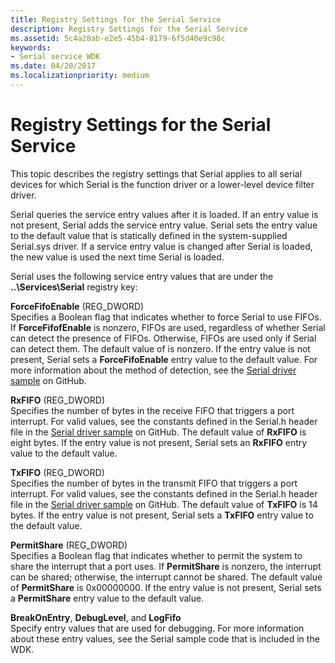 ```yaml
---
title: Registry Settings for the Serial Service
description: Registry Settings for the Serial Service
ms.assetid: 5c4a28ab-e2e5-45b4-8179-6f5d40e9c98c
keywords:
- Serial service WDK
ms.date: 04/20/2017
ms.localizationpriority: medium
---
```


# Registry Settings for the Serial Service





This topic describes the registry settings that Serial applies to all serial devices for which Serial is the function driver or a lower-level device filter driver.

Serial queries the service entry values after it is loaded. If an entry value is not present, Serial adds the service entry value. Serial sets the entry value to the default value that is statically defined in the system-supplied Serial.sys driver. If a service entry value is changed after Serial is loaded, the new value is used the next time Serial is loaded.

Serial uses the following service entry values that are under the **..\\Services\\Serial** registry key:

<a href="" id="forcefifoenable--reg-dword-"></a>**ForceFifoEnable** (REG\_DWORD)  
Specifies a Boolean flag that indicates whether to force Serial to use FIFOs. If **ForceFifofEnable** is nonzero, FIFOs are used, regardless of whether Serial can detect the presence of FIFOs. Otherwise, FIFOs are used only if Serial can detect them. The default value of is nonzero. If the entry value is not present, Serial sets a **ForceFifoEnable** entry value to the default value. For more information about the method of detection, see the [Serial driver sample](https://go.microsoft.com/fwlink/p/?LinkId=617962) on GitHub.

<a href="" id="rxfifo--reg-dword-"></a>**RxFIFO** (REG\_DWORD)  
Specifies the number of bytes in the receive FIFO that triggers a port interrupt. For valid values, see the constants defined in the Serial.h header file in the [Serial driver sample](https://go.microsoft.com/fwlink/p/?LinkId=617962) on GitHub. The default value of **RxFIFO** is eight bytes. If the entry value is not present, Serial sets an **RxFIFO** entry value to the default value.

<a href="" id="txfifo--reg-dword-"></a>**TxFIFO** (REG\_DWORD)  
Specifies the number of bytes in the transmit FIFO that triggers a port interrupt. For valid values, see the constants defined in the Serial.h header file in the [Serial driver sample](https://go.microsoft.com/fwlink/p/?LinkId=617962) on GitHub. The default value of **TxFIFO** is 14 bytes. If the entry value is not present, Serial sets a **TxFIFO** entry value to the default value.

<a href="" id="permitshare--reg-dword-"></a>**PermitShare** (REG\_DWORD)  
Specifies a Boolean flag that indicates whether to permit the system to share the interrupt that a port uses. If **PermitShare** is nonzero, the interrupt can be shared; otherwise, the interrupt cannot be shared. The default value of **PermitShare** is 0x00000000. If the entry value is not present, Serial sets a **PermitShare** entry value to the default value.

<a href="" id="breakonentry--debuglevel--and-logfifo"></a>**BreakOnEntry**, **DebugLevel**, and **LogFifo**  
Specify entry values that are used for debugging. For more information about these entry values, see the Serial sample code that is included in the WDK.

 

 




